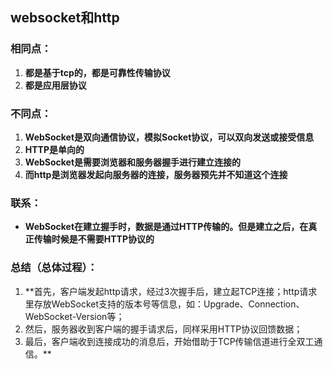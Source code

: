## websocket和http

### **相同点：**

1. **都是基于tcp的，都是可靠性传输协议**
2. **都是应用层协议**

### **不同点：**

1. **WebSocket是双向通信协议，模拟Socket协议，可以双向发送或接受信息**
2. **HTTP是单向的**
3. **WebSocket是需要浏览器和服务器握手进行建立连接的**
4. **而http是浏览器发起向服务器的连接，服务器预先并不知道这个连接**

### **联系：**

- **WebSocket在建立握手时，数据是通过HTTP传输的。但是建立之后，在真正传输时候是不需要HTTP协议的**

### **总结（总体过程）：**

1. **首先，客户端发起http请求，经过3次握手后，建立起TCP连接；http请求里存放WebSocket支持的版本号等信息，如：Upgrade、Connection、WebSocket-Version等；
2. 然后，服务器收到客户端的握手请求后，同样采用HTTP协议回馈数据；
3. 最后，客户端收到连接成功的消息后，开始借助于TCP传输信道进行全双工通信。**